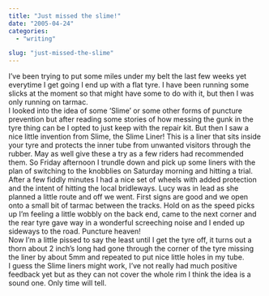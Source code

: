 ```yaml
---
title: "Just missed the slime!"
date: "2005-04-24"
categories: 
  - "writing"

slug: "just-missed-the-slime"
---
```


I’ve been trying to put some miles under my belt the last few weeks yet everytime I get going I end up with a flat tyre. I have been running some slicks at the moment so that might have some to do with it, but then I was only running on tarmac.  
I looked into the idea of some ‘Slime’ or some other forms of puncture prevention but after reading some stories of how messing the gunk in the tyre thing can be I opted to just keep with the repair kit. But then I saw a nice little invention from Slime, the Slime Liner! This is a liner that sits inside your tyre and protects the inner tube from unwanted visitors through the rubber. May as well give these a try as a few riders had recommended them. So Friday afternoon I trundle down and pick up some liners with the plan of switching to the knobblies on Saturday morning and hitting a trial.  
After a few fiddly minutes I had a nice set of wheels with added protection and the intent of hitting the local bridleways. Lucy was in lead as she planned a little route and off we went. First signs are good and we open onto a small bit of tarmac between the tracks. Hold on as the speed picks up I’m feeling a little wobbly on the back end, came to the next corner and the rear tyre gave way in a wonderful screeching noise and I ended up sideways to the road. Puncture heaven!  
Now I’m a little pissed to say the least until I get the tyre off, it turns out a thorn about 2 inch’s long had gone through the corner of the tyre missing the liner by about 5mm and repeated to put nice little holes in my tube.  
I guess the Slime liners might work, I’ve not really had much positive feedback yet but as they can not cover the whole rim I think the idea is a sound one. Only time will tell.
